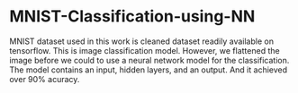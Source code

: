 # MNIST-Classification-using-NN

MNIST dataset used in this work is cleaned dataset readily available on tensorflow. This is image classification model. However, we flattened the image before we could to use a neural network model for the classification. The model contains an input, hidden layers, and an output. And it achieved over 90% acuracy.
